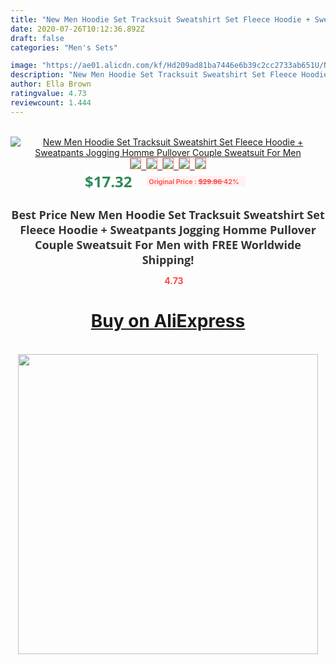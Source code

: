 ```yaml
---
title: "New Men Hoodie Set Tracksuit Sweatshirt Set Fleece Hoodie + Sweatpants Jogging Homme Pullover Couple Sweatsuit For Men"
date: 2020-07-26T10:12:36.892Z
draft: false
categories: "Men's Sets"

image: "https://ae01.alicdn.com/kf/Hd209ad81ba7446e6b39c2cc2733ab651U/New-Men-Hoodie-Set-Tracksuit-Sweatshirt-Set-Fleece-Hoodie-Sweatpants-Jogging-Homme-Pullover-Couple-Sweatsuit-For.jpg"
description: "New Men Hoodie Set Tracksuit Sweatshirt Set Fleece Hoodie + Sweatpants Jogging Homme Pullover Couple Sweatsuit For Men"
author: Ella Brown
ratingvalue: 4.73
reviewcount: 1.444
---
```

<br>
<div style="text-align: center;">
<a href="https://s.click.aliexpress.com/e/_A2w913" target="_blank" rel="nofollow noopener noreferrer"><img alt="New Men Hoodie Set Tracksuit Sweatshirt Set Fleece Hoodie + Sweatpants Jogging Homme Pullover Couple Sweatsuit For Men" class="magnifier-image" src="https://ae01.alicdn.com/kf/Hd209ad81ba7446e6b39c2cc2733ab651U/New-Men-Hoodie-Set-Tracksuit-Sweatshirt-Set-Fleece-Hoodie-Sweatpants-Jogging-Homme-Pullover-Couple-Sweatsuit-For.jpg_640x640.jpg">
<br>
<img style="border:1px solid salmon" src="https://ae01.alicdn.com/kf/Hd209ad81ba7446e6b39c2cc2733ab651U/New-Men-Hoodie-Set-Tracksuit-Sweatshirt-Set-Fleece-Hoodie-Sweatpants-Jogging-Homme-Pullover-Couple-Sweatsuit-For.jpg_120x120.jpg">&nbsp;&nbsp;<img style="border:1px solid salmon" src="https://ae01.alicdn.com/kf/H0f71d1b95dc24df799aa1b06d0f12542T/New-Men-Hoodie-Set-Tracksuit-Sweatshirt-Set-Fleece-Hoodie-Sweatpants-Jogging-Homme-Pullover-Couple-Sweatsuit-For.jpg_120x120.jpg">&nbsp;&nbsp;<img style="border:1px solid salmon" src="https://ae01.alicdn.com/kf/H954701df5959403d977dafa54787aec2T/New-Men-Hoodie-Set-Tracksuit-Sweatshirt-Set-Fleece-Hoodie-Sweatpants-Jogging-Homme-Pullover-Couple-Sweatsuit-For.jpg_120x120.jpg">&nbsp;&nbsp;<img style="border:1px solid salmon" src="https://ae01.alicdn.com/kf/H26894a157eba4e5ea83eb7d292d6f3ce2/New-Men-Hoodie-Set-Tracksuit-Sweatshirt-Set-Fleece-Hoodie-Sweatpants-Jogging-Homme-Pullover-Couple-Sweatsuit-For.jpg_120x120.jpg">&nbsp;&nbsp;<img style="border:1px solid salmon" src="https://ae01.alicdn.com/kf/Heee0d4dee55c409297e4810606e79e26B/New-Men-Hoodie-Set-Tracksuit-Sweatshirt-Set-Fleece-Hoodie-Sweatpants-Jogging-Homme-Pullover-Couple-Sweatsuit-For.jpg_120x120.jpg"></a></div><br0>
<div style="text-align: center;"><span style="background-color: white; border: 0px; box-sizing: border-box; color: seagreen; display: inline-block; font-family: &quot;open sans&quot; , &quot;arial&quot; , &quot;helvetica&quot; , sans-serif , &quot;heiti&quot;; font-size: 24px; font-stretch: inherit; font-weight: 700; line-height: inherit; margin: 0px 10px 0px 0px; padding: 0px; vertical-align: middle;">$17.32 </span>
<span style="background: rgb(255 , 241 , 241); border-radius: 3px; border: 0px; box-sizing: border-box; color: #ff4747; display: inline-block; font-family: inherit; font-size: 12px; font-stretch: inherit; font-style: inherit; font-variant: inherit; font-weight: 600; line-height: inherit; margin: 0px; padding: 2px 5px; transform: scale(0.9); vertical-align: middle;">Original Price : <b style="text-decoration: line-through;">$29.86 </b> 42%&nbsp;&nbsp;</span></div>
<h1 style="color: #333333; display: inline-block; font-family: &quot;open sans&quot; , &quot;arial&quot; , &quot;helvetica&quot; , sans-serif , &quot;heiti&quot;; font-size: 18px; font-stretch: inherit; font-weight: 700; text-align: center;">Best Price New Men Hoodie Set Tracksuit Sweatshirt Set Fleece Hoodie + Sweatpants Jogging Homme Pullover Couple Sweatsuit For Men with FREE Worldwide Shipping!</h1>
<div style="color: #ff4747; text-align: center;">
<img src="https://4.bp.blogspot.com/-M0ZcTcb-5uY/XleCXlxnR4I/AAAAAAAAAEc/OrjgMkXV1oMQFaCRZj5HQwOCBcu3w1FegCPcBGAYYCw/s1600/star.png" style="height: 15px;">&nbsp;<b>4.73</b></div>
<div class="button_cont" align="center"><a class="buynow_a" href="https://s.click.aliexpress.com/e/_A2w913" target="_blank" rel="nofollow noopener noreferrer"><H1>Buy on AliExpress</H1></a></div><br>
<div class="separator" style="clear: both; text-align: center;">
<img src="https://lh3.googleusercontent.com/-pTy5HemUv9M/XlePHvY0dAI/AAAAAAAAAE4/0nX5iRUoIWY8eMW9Dpxeirr157OZliDIgCLcBGAsYHQ/s1600/badge.gif" width="480">
</div>
